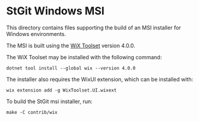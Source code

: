 # StGit Windows MSI

This directory contains files supporting the build of an MSI
installer for Windows environments.

The MSI is built using the [WiX Toolset](https://wixtoolset.org/)
version 4.0.0.

The WiX Toolset may be installed with the following command:

```
dotnet tool install --global wix --version 4.0.0
```

The installer also requires the WixUI extension, which can be
installed with:

```
wix extension add -g WixToolset.UI.wixext
```

To build the StGit msi installer, run:

```
make -C contrib/wix
```
